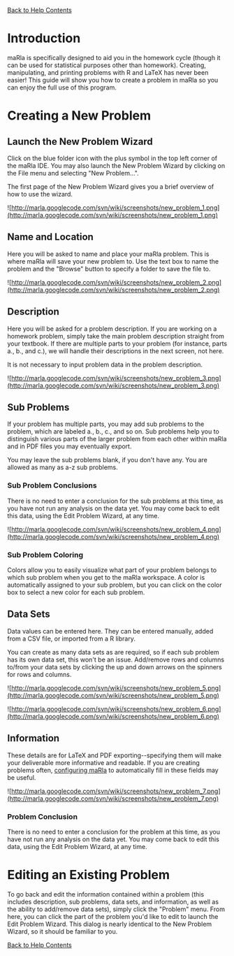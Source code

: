 [Back to Help Contents](HelpContents.md)



# Introduction #

maRla is specifically designed to aid you in the homework cycle (though it can be used for statistical purposes other than homework). Creating, manipulating, and printing problems with R and LaTeX has never been easier! This guide will show you how to create a problem in maRla so you can enjoy the full use of this program.

# Creating a New Problem #

## Launch the New Problem Wizard ##

Click on the blue folder icon with the plus symbol in the top left corner of the maRla IDE.  You may also launch the New Problem Wizard by clicking on the File menu and selecting "New Problem...".

The first page of the New Problem Wizard gives you a brief overview of how to use the wizard.

![http://marla.googlecode.com/svn/wiki/screenshots/new_problem_1.png](http://marla.googlecode.com/svn/wiki/screenshots/new_problem_1.png)

## Name and Location ##

Here you will be asked to name and place your maRla problem. This is where maRla will save your new problem to. Use the text box to name the problem and the "Browse" button to specify a folder to save the file to.

![http://marla.googlecode.com/svn/wiki/screenshots/new_problem_2.png](http://marla.googlecode.com/svn/wiki/screenshots/new_problem_2.png)

## Description ##
Here you will be asked for a problem description. If you are working on a homework problem, simply take the main problem description straight from your textbook. If there are multiple parts to your problem (for instance, parts a., b., and c.), we will handle their descriptions in the next screen, not here.

It is not necessary to input problem data in the problem description.

![http://marla.googlecode.com/svn/wiki/screenshots/new_problem_3.png](http://marla.googlecode.com/svn/wiki/screenshots/new_problem_3.png)

## Sub Problems ##
If your problem has multiple parts, you may add sub problems to the problem, which are labeled a., b., c., and so on. Sub problems help you to distinguish various parts of the larger problem from each other within maRla and in PDF files you may eventually export.

You may leave the sub problems blank, if you don't have any. You are allowed as many as a-z sub problems.

### Sub Problem Conclusions ###
There is no need to enter a conclusion for the sub problems at this time, as you have not run any analysis on the data yet. You may come back to edit this data, using the Edit Problem Wizard, at any time.

![http://marla.googlecode.com/svn/wiki/screenshots/new_problem_4.png](http://marla.googlecode.com/svn/wiki/screenshots/new_problem_4.png)

### Sub Problem Coloring ###
Colors allow you to easily visualize what part of your problem belongs to which sub problem when you get to the maRla workspace. A color is automatically assigned to your sub problem, but you can click on the color box to select a new color for each sub problem.

## Data Sets ##
Data values can be entered here. They can be entered manually, added from a CSV file, or imported from a R library.

You can create as many data sets as are required, so if each sub problem has its own data set, this won't be an issue. Add/remove rows and columns to/from your data sets by clicking the up and down arrows on the spinners for rows and columns.

![http://marla.googlecode.com/svn/wiki/screenshots/new_problem_5.png](http://marla.googlecode.com/svn/wiki/screenshots/new_problem_5.png)

![http://marla.googlecode.com/svn/wiki/screenshots/new_problem_6.png](http://marla.googlecode.com/svn/wiki/screenshots/new_problem_6.png)

## Information ##

These details are for LaTeX and PDF exporting--specifying them will make your deliverable more informative and readable. If you are creating problems often, [configuring maRla](SettingsHelp.md) to automatically fill in these fields may be useful.

![http://marla.googlecode.com/svn/wiki/screenshots/new_problem_7.png](http://marla.googlecode.com/svn/wiki/screenshots/new_problem_7.png)

### Problem Conclusion ###
There is no need to enter a conclusion for the problem at this time, as you have not run any analysis on the data yet. You may come back to edit this data, using the Edit Problem Wizard, at any time.

# Editing an Existing Problem #
To go back and edit the information contained within a problem (this includes description, sub problems, data sets, and information, as well as the ability to add/remove data sets), simply click the "Problem" menu. From here, you can click the part of the problem you'd like to edit to launch the Edit Problem Wizard. This dialog is nearly identical to the New Problem Wizard, so it should be familiar to you.

[Back to Help Contents](HelpContents.md)